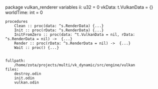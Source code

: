 package vulkan_renderer
	variables
		ii: u32 = 0
		vkData: t.VulkanData = {}
		worldTime: int = 0

	procedures
		Clean :: proc(data: ^s.RenderData) {...}
		Init :: proc(rData: ^s.RenderData) {...}
		InitFromZero :: proc(data: ^t.VulkanData = nil, rData: ^s.RenderData = nil) ->  {...}
		Render :: proc(rData: ^s.RenderData = nil) ->  {...}
		Wait :: proc() {...}


	fullpath:
		/home/zota/projects/multi/vk_dynamic/src/engine/vulkan
	files:
		destroy.odin
		init.odin
		vulkan.odin
